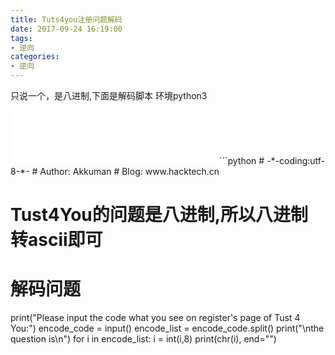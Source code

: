 ```yaml
---
title: Tuts4you注册问题解码
date: 2017-09-24 16:19:00
tags:
- 逆向
categories:
- 逆向
---
```



只说一个，是八进制,下面是解码脚本
环境python3
<!--more-->
<iframe frameborder="no" border="0" marginwidth="0" marginheight="0" width=330 height=86 src="//music.163.com/outchain/player?type=2&id=28785327&auto=1&height=66"></iframe>
```python
# -*-coding:utf-8-*-
# Author: Akkuman
# Blog: www.hacktech.cn

# Tust4You的问题是八进制,所以八进制转ascii即可
# 解码问题
print("Please input the code what you see on register's page of Tust 4 You:")
encode_code = input()
encode_list = encode_code.split()
print("\nthe question is\n")
for i in encode_list:
	i = int(i,8)
	print(chr(i), end="")
```
